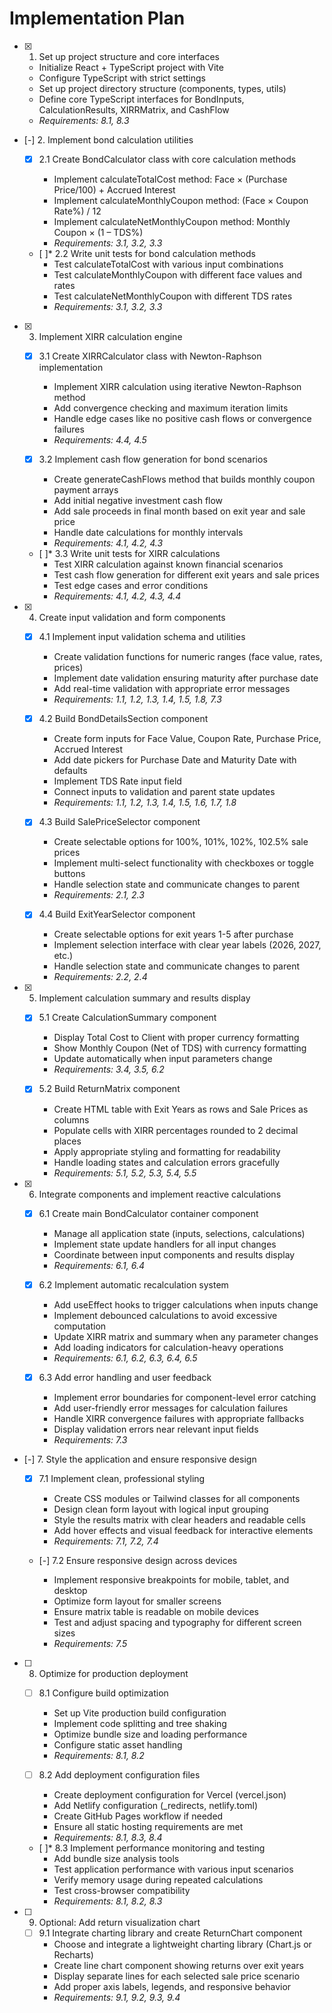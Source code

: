 # Implementation Plan

- [x] 1. Set up project structure and core interfaces








  - Initialize React + TypeScript project with Vite
  - Configure TypeScript with strict settings
  - Set up project directory structure (components, types, utils)
  - Define core TypeScript interfaces for BondInputs, CalculationResults, XIRRMatrix, and CashFlow
  - _Requirements: 8.1, 8.3_

- [-] 2. Implement bond calculation utilities


  - [x] 2.1 Create BondCalculator class with core calculation methods



    - Implement calculateTotalCost method: Face × (Purchase Price/100) + Accrued Interest
    - Implement calculateMonthlyCoupon method: (Face × Coupon Rate%) / 12
    - Implement calculateNetMonthlyCoupon method: Monthly Coupon × (1 – TDS%)
    - _Requirements: 3.1, 3.2, 3.3_
  
  - [ ]* 2.2 Write unit tests for bond calculation methods
    - Test calculateTotalCost with various input combinations
    - Test calculateMonthlyCoupon with different face values and rates
    - Test calculateNetMonthlyCoupon with different TDS rates
    - _Requirements: 3.1, 3.2, 3.3_

- [x] 3. Implement XIRR calculation engine





  - [x] 3.1 Create XIRRCalculator class with Newton-Raphson implementation


    - Implement XIRR calculation using iterative Newton-Raphson method
    - Add convergence checking and maximum iteration limits
    - Handle edge cases like no positive cash flows or convergence failures
    - _Requirements: 4.4, 4.5_
  
  - [x] 3.2 Implement cash flow generation for bond scenarios


    - Create generateCashFlows method that builds monthly coupon payment arrays
    - Add initial negative investment cash flow
    - Add sale proceeds in final month based on exit year and sale price
    - Handle date calculations for monthly intervals
    - _Requirements: 4.1, 4.2, 4.3_
  
  - [ ]* 3.3 Write unit tests for XIRR calculations
    - Test XIRR calculation against known financial scenarios
    - Test cash flow generation for different exit years and sale prices
    - Test edge cases and error conditions
    - _Requirements: 4.1, 4.2, 4.3, 4.4_

- [x] 4. Create input validation and form components





  - [x] 4.1 Implement input validation schema and utilities


    - Create validation functions for numeric ranges (face value, rates, prices)
    - Implement date validation ensuring maturity after purchase date
    - Add real-time validation with appropriate error messages
    - _Requirements: 1.1, 1.2, 1.3, 1.4, 1.5, 1.8, 7.3_
  
  - [x] 4.2 Build BondDetailsSection component


    - Create form inputs for Face Value, Coupon Rate, Purchase Price, Accrued Interest
    - Add date pickers for Purchase Date and Maturity Date with defaults
    - Implement TDS Rate input field
    - Connect inputs to validation and parent state updates
    - _Requirements: 1.1, 1.2, 1.3, 1.4, 1.5, 1.6, 1.7, 1.8_
  
  - [x] 4.3 Build SalePriceSelector component


    - Create selectable options for 100%, 101%, 102%, 102.5% sale prices
    - Implement multi-select functionality with checkboxes or toggle buttons
    - Handle selection state and communicate changes to parent
    - _Requirements: 2.1, 2.3_
  
  - [x] 4.4 Build ExitYearSelector component


    - Create selectable options for exit years 1-5 after purchase
    - Implement selection interface with clear year labels (2026, 2027, etc.)
    - Handle selection state and communicate changes to parent
    - _Requirements: 2.2, 2.4_

- [x] 5. Implement calculation summary and results display





  - [x] 5.1 Create CalculationSummary component


    - Display Total Cost to Client with proper currency formatting
    - Show Monthly Coupon (Net of TDS) with currency formatting
    - Update automatically when input parameters change
    - _Requirements: 3.4, 3.5, 6.2_
  
  - [x] 5.2 Build ReturnMatrix component


    - Create HTML table with Exit Years as rows and Sale Prices as columns
    - Populate cells with XIRR percentages rounded to 2 decimal places
    - Apply appropriate styling and formatting for readability
    - Handle loading states and calculation errors gracefully
    - _Requirements: 5.1, 5.2, 5.3, 5.4, 5.5_

- [x] 6. Integrate components and implement reactive calculations





  - [x] 6.1 Create main BondCalculator container component


    - Manage all application state (inputs, selections, calculations)
    - Implement state update handlers for all input changes
    - Coordinate between input components and results display
    - _Requirements: 6.1, 6.4_
  
  - [x] 6.2 Implement automatic recalculation system


    - Add useEffect hooks to trigger calculations when inputs change
    - Implement debounced calculations to avoid excessive computation
    - Update XIRR matrix and summary when any parameter changes
    - Add loading indicators for calculation-heavy operations
    - _Requirements: 6.1, 6.2, 6.3, 6.4, 6.5_
  
  - [x] 6.3 Add error handling and user feedback


    - Implement error boundaries for component-level error catching
    - Add user-friendly error messages for calculation failures
    - Handle XIRR convergence failures with appropriate fallbacks
    - Display validation errors near relevant input fields
    - _Requirements: 7.3_

- [-] 7. Style the application and ensure responsive design



  - [x] 7.1 Implement clean, professional styling


    - Create CSS modules or Tailwind classes for all components
    - Design clean form layout with logical input grouping
    - Style the results matrix with clear headers and readable cells
    - Add hover effects and visual feedback for interactive elements
    - _Requirements: 7.1, 7.2, 7.4_
  
  - [-] 7.2 Ensure responsive design across devices

    - Implement responsive breakpoints for mobile, tablet, and desktop
    - Optimize form layout for smaller screens
    - Ensure matrix table is readable on mobile devices
    - Test and adjust spacing and typography for different screen sizes
    - _Requirements: 7.5_

- [ ] 8. Optimize for production deployment
  - [ ] 8.1 Configure build optimization
    - Set up Vite production build configuration
    - Implement code splitting and tree shaking
    - Optimize bundle size and loading performance
    - Configure static asset handling
    - _Requirements: 8.1, 8.2_
  
  - [ ] 8.2 Add deployment configuration files
    - Create deployment configuration for Vercel (vercel.json)
    - Add Netlify configuration (_redirects, netlify.toml)
    - Create GitHub Pages workflow if needed
    - Ensure all static hosting requirements are met
    - _Requirements: 8.1, 8.3, 8.4_
  
  - [ ]* 8.3 Implement performance monitoring and testing
    - Add bundle size analysis tools
    - Test application performance with various input scenarios
    - Verify memory usage during repeated calculations
    - Test cross-browser compatibility
    - _Requirements: 8.1, 8.2, 8.3_

- [ ] 9. Optional: Add return visualization chart
  - [ ] 9.1 Integrate charting library and create ReturnChart component
    - Choose and integrate a lightweight charting library (Chart.js or Recharts)
    - Create line chart component showing returns over exit years
    - Display separate lines for each selected sale price scenario
    - Add proper axis labels, legends, and responsive behavior
    - _Requirements: 9.1, 9.2, 9.3, 9.4_